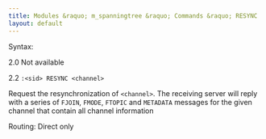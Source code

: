 ```yaml
---
title: Modules &raquo; m_spanningtree &raquo; Commands &raquo; RESYNC
layout: default
---
```


Syntax:

2.0
Not available

2.2
`:<sid> RESYNC <channel>`

Request the resynchronization of `<channel>`.
The receiving server will reply with a series of `FJOIN`, `FMODE`, `FTOPIC` and `METADATA` messages for the given channel that contain all channel information

Routing:
Direct only